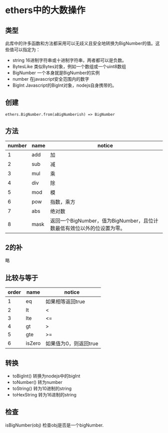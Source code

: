 # ethers中的大数操作
## 类型
此库中的许多函数和方法都采用可以无歧义且安全地转换为BigNumber的值。这些值可以指定为：
+ string 16进制字符串或十进制字符串，两者都可以是负数。
+ BytesLike 类似Bytes对象，例如一个数组或一个uint8数组
+ BigNumber 一个本身就是BigNumber的实例
+ number 在javascript安全范围内的数字
+ BigInt Javascript的BigInt对象，nodejs自身携带的。

## 创建
```
ethers.BigNumber.from(aBigNumberish) => BigNumber
```

## 方法
|number | name | notice |
|----|---|--- |
|1|add | 加|
|2|sub|减|
|3|mul|乘|
|4|div|除|
|5|mod|模|
|6|pow|指数，乘方|
|7|abs|绝对数|
|8|mask|返回一个BigNumber，值为BigNumber，且位计数最低有效位以外的位设置为零。|

## 2的补
略
## 比较与等于
|order|name |notice|
|----|----|----|
|1|eq|如果相等返回true|
|2|lt|<|
|3|lte|<=|
|4|gt|>|
|5|gte|>=|
|6|isZero|如果值为0，则返回true|


## 转换
+ toBigInt() 转换为nodejs中的bigInt
+ toNumber() 转为number
+ toString() 转为10进制的string
+ toHexString 转为16进制的string

## 检查
isBigNumber(obj) 检查obj是否是一个bigNumber.